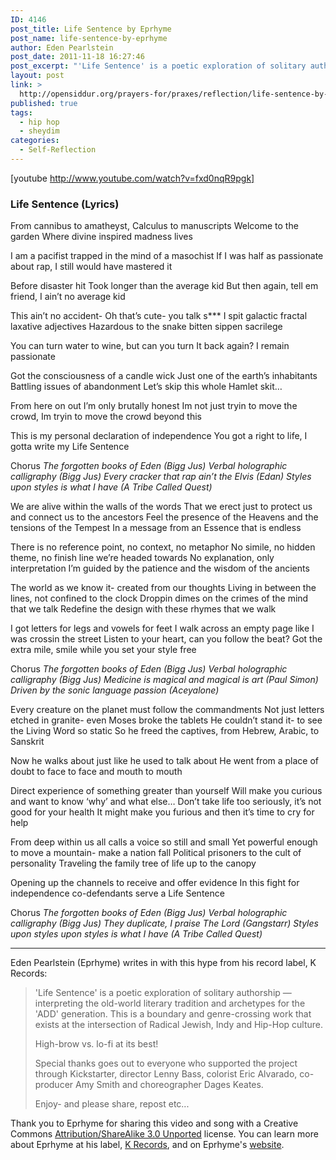 ```yaml
---
ID: 4146
post_title: Life Sentence by Eprhyme
post_name: life-sentence-by-eprhyme
author: Eden Pearlstein
post_date: 2011-11-18 16:27:46
post_excerpt: "'Life Sentence' is a poetic exploration of solitary authorship — interpreting the old-world literary tradition and archetypes for the 'ADD' generation. This is a boundary and genre-crossing work that exists at the intersection of Radical Jewish, Indy and Hip-Hop culture."
layout: post
link: >
  http://opensiddur.org/prayers-for/praxes/reflection/life-sentence-by-eprhyme/
published: true
tags:
  - hip hop
  - sheydim
categories:
  - Self-Reflection
---
```

[youtube http://www.youtube.com/watch?v=fxd0nqR9pgk]
<div class="english">
<h3>Life Sentence (Lyrics)</h3>

From cannibus to amatheyst,
Calculus to manuscripts
Welcome to the garden
Where divine inspired madness lives

I am a pacifist trapped in the mind of a masochist
If I was half as passionate about rap,
I still would have mastered it

Before disaster hit
Took longer than the average kid
But then again, tell em friend,
I ain’t no average kid

This ain’t no accident-
Oh that’s cute- you talk s***
I spit galactic fractal laxative adjectives
Hazardous to the snake bitten sippen sacrilege

You can turn water to wine,
but can you turn It back again?
I remain passionate

Got the consciousness of a candle wick
Just one of the earth’s inhabitants
Battling issues of abandonment
Let’s skip this whole Hamlet skit…

From here on out I’m only brutally honest
Im not just tryin to move the crowd,
Im tryin to move the crowd beyond this

This is my personal declaration of independence
You got a right to life, I gotta write my Life Sentence

Chorus
<em>The forgotten books of Eden (Bigg Jus)
Verbal holographic calligraphy (Bigg Jus)
Every cracker that rap ain’t the Elvis (Edan)
Styles upon styles is what I have (A Tribe Called Quest)</em>

We are alive within the walls of the words
That we erect just to protect us and connect us to the ancestors
Feel the presence of the Heavens and the tensions of the Tempest
In a message from an Essence that is endless

There is no reference point, no context, no metaphor
No simile, no hidden theme, no finish line we’re headed towards
No explanation, only interpretation
I’m guided by the patience and the wisdom of the ancients

The world as we know it- created from our thoughts
Living in between the lines, not confined to the clock
Droppin dimes on the crimes of the mind that we talk
Redefine the design with these rhymes that we walk

I got letters for legs and vowels for feet
I walk across an empty page like I was crossin the street
Listen to your heart, can you follow the beat?
Got the extra mile, smile while you set your style free

Chorus
<em>The forgotten books of Eden (Bigg Jus)
Verbal holographic calligraphy (Bigg Jus)
Medicine is magical and magical is art (Paul Simon)
Driven by the sonic language passion (Aceyalone)</em>

Every creature on the planet must follow the commandments
Not just letters etched in granite- even Moses broke the tablets
He couldn’t stand it- to see the Living Word so static
So he freed the captives, from Hebrew, Arabic, to Sanskrit

Now he walks about just like he used to talk about
He went from a place of doubt to face to face and mouth to mouth

Direct experience of something greater than yourself
Will make you curious and want to know ‘why’ and what else…
Don’t take life too seriously, it’s not good for your health
It might make you furious and then it’s time to cry for help

From deep within us all calls a voice so still and small
Yet powerful enough to move a mountain- make a nation fall
Political prisoners to the cult of personality
Traveling the family tree of life up to the canopy

Opening up the channels to receive and offer evidence
In this fight for independence co-defendants serve a Life Sentence

Chorus
<em>The forgotten books of Eden (Bigg Jus)
Verbal holographic calligraphy (Bigg Jus)
They duplicate, I praise The Lord (Gangstarr)
Styles upon styles upon styles is what I have (A Tribe Called Quest)</em>
</div>

<hr />
Eden Pearlstein (Eprhyme) writes in with this hype from his record label, K Records:
<blockquote>
'Life Sentence' is a poetic exploration of solitary authorship — interpreting the old-world literary tradition and archetypes for the 'ADD' generation. This is a boundary and genre-crossing work that exists at the intersection of Radical Jewish, Indy and Hip-Hop culture.

High-brow vs. lo-fi at its best!

Special thanks goes out to everyone who supported the project through Kickstarter, director Lenny Bass, colorist Eric Alvarado, co-producer Amy Smith and choreographer Dages Keates.
  
Enjoy- and please share, repost etc...</blockquote>
Thank you to Eprhyme for sharing this video and song with a Creative Commons <a href="http://creativecommons.org/licenses/by-sa/3.0/">Attribution/ShareAlike 3.0 Unported</a> license. You can learn more about Eprhyme at his label, <a href="http://web.archive.org/web/20141002074217/http://krecs.com:80/artists/eprhyme-2/">K Records</a>, and on Eprhyme's <a href="http://www.eprhyme.com">website</a>.